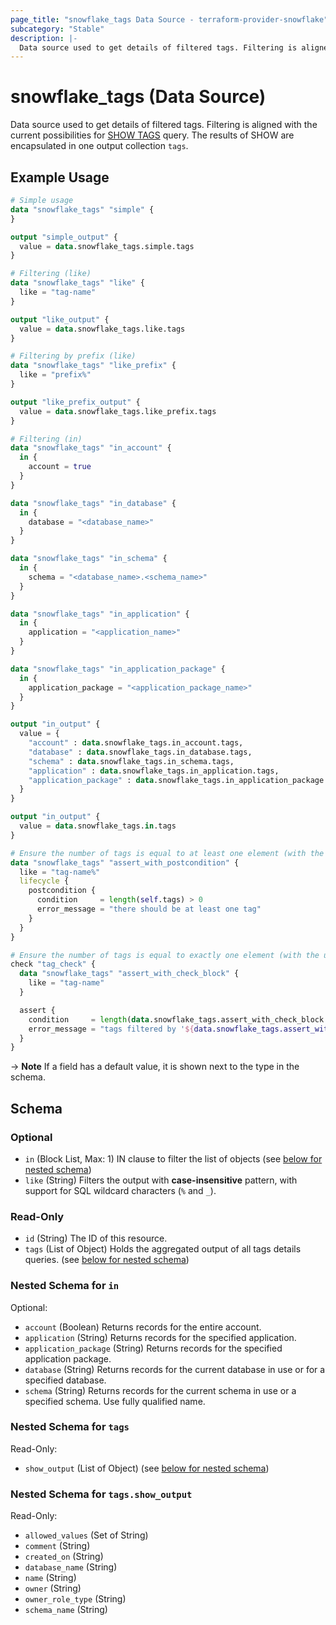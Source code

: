 ```yaml
---
page_title: "snowflake_tags Data Source - terraform-provider-snowflake"
subcategory: "Stable"
description: |-
  Data source used to get details of filtered tags. Filtering is aligned with the current possibilities for SHOW TAGS https://docs.snowflake.com/en/sql-reference/sql/show-tags query. The results of SHOW are encapsulated in one output collection tags.
---
```


# snowflake_tags (Data Source)

Data source used to get details of filtered tags. Filtering is aligned with the current possibilities for [SHOW TAGS](https://docs.snowflake.com/en/sql-reference/sql/show-tags) query. The results of SHOW are encapsulated in one output collection `tags`.

## Example Usage

```terraform
# Simple usage
data "snowflake_tags" "simple" {
}

output "simple_output" {
  value = data.snowflake_tags.simple.tags
}

# Filtering (like)
data "snowflake_tags" "like" {
  like = "tag-name"
}

output "like_output" {
  value = data.snowflake_tags.like.tags
}

# Filtering by prefix (like)
data "snowflake_tags" "like_prefix" {
  like = "prefix%"
}

output "like_prefix_output" {
  value = data.snowflake_tags.like_prefix.tags
}

# Filtering (in)
data "snowflake_tags" "in_account" {
  in {
    account = true
  }
}

data "snowflake_tags" "in_database" {
  in {
    database = "<database_name>"
  }
}

data "snowflake_tags" "in_schema" {
  in {
    schema = "<database_name>.<schema_name>"
  }
}

data "snowflake_tags" "in_application" {
  in {
    application = "<application_name>"
  }
}

data "snowflake_tags" "in_application_package" {
  in {
    application_package = "<application_package_name>"
  }
}

output "in_output" {
  value = {
    "account" : data.snowflake_tags.in_account.tags,
    "database" : data.snowflake_tags.in_database.tags,
    "schema" : data.snowflake_tags.in_schema.tags,
    "application" : data.snowflake_tags.in_application.tags,
    "application_package" : data.snowflake_tags.in_application_package.tags,
  }
}

output "in_output" {
  value = data.snowflake_tags.in.tags
}

# Ensure the number of tags is equal to at least one element (with the use of postcondition)
data "snowflake_tags" "assert_with_postcondition" {
  like = "tag-name%"
  lifecycle {
    postcondition {
      condition     = length(self.tags) > 0
      error_message = "there should be at least one tag"
    }
  }
}

# Ensure the number of tags is equal to exactly one element (with the use of check block)
check "tag_check" {
  data "snowflake_tags" "assert_with_check_block" {
    like = "tag-name"
  }

  assert {
    condition     = length(data.snowflake_tags.assert_with_check_block.tags) == 1
    error_message = "tags filtered by '${data.snowflake_tags.assert_with_check_block.like}' returned ${length(data.snowflake_tags.assert_with_check_block.tags)} tags where one was expected"
  }
}
```

-> **Note** If a field has a default value, it is shown next to the type in the schema.

<!-- schema generated by tfplugindocs -->
## Schema

### Optional

- `in` (Block List, Max: 1) IN clause to filter the list of objects (see [below for nested schema](#nestedblock--in))
- `like` (String) Filters the output with **case-insensitive** pattern, with support for SQL wildcard characters (`%` and `_`).

### Read-Only

- `id` (String) The ID of this resource.
- `tags` (List of Object) Holds the aggregated output of all tags details queries. (see [below for nested schema](#nestedatt--tags))

<a id="nestedblock--in"></a>
### Nested Schema for `in`

Optional:

- `account` (Boolean) Returns records for the entire account.
- `application` (String) Returns records for the specified application.
- `application_package` (String) Returns records for the specified application package.
- `database` (String) Returns records for the current database in use or for a specified database.
- `schema` (String) Returns records for the current schema in use or a specified schema. Use fully qualified name.


<a id="nestedatt--tags"></a>
### Nested Schema for `tags`

Read-Only:

- `show_output` (List of Object) (see [below for nested schema](#nestedobjatt--tags--show_output))

<a id="nestedobjatt--tags--show_output"></a>
### Nested Schema for `tags.show_output`

Read-Only:

- `allowed_values` (Set of String)
- `comment` (String)
- `created_on` (String)
- `database_name` (String)
- `name` (String)
- `owner` (String)
- `owner_role_type` (String)
- `schema_name` (String)

